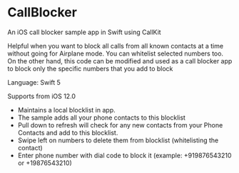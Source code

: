 # CallBlocker
An iOS call blocker sample app in Swift using CallKit

Helpful when you want to block all calls from all known contacts at a time without going for Airplane mode. You can whitelist selected numbers too.
On the other hand, this code can be modified and used as a call blocker app to block only the specific numbers that you add to block

Language: Swift 5

Supports from iOS 12.0

- Maintains a local blocklist in app. 
- The sample adds all your phone contacts to this blocklist
- Pull down to refresh will check for any new contacts from your Phone Contacts and add to this blocklist.
- Swipe left on numbers to delete them from blocklist (whitelisting the contact)
- Enter phone number with dial code to block it (example: +919876543210 or +19876543210)
